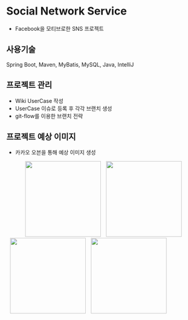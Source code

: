 # Social Network Service

* Facebook을 모티브로한 SNS 프로젝트

## 사용기술

Spring Boot, Maven, MyBatis, MySQL, Java, IntelliJ

## 프로젝트 관리 

* Wiki UserCase 작성
* UserCase 이슈로 등록 후 각각 브랜치 생성
* git-flow를 이용한 브랜치 전략

## 프로젝트 예상 이미지

* 카카오 오븐을 통해 예상 이미지 생성

<div>
<img src="https://user-images.githubusercontent.com/30396257/103454781-ad83e700-4d2a-11eb-927f-56078a1a24e0.png" width="200" style="margin:0 0 0 50px"></img>
<img src="https://user-images.githubusercontent.com/30396257/103454780-aceb5080-4d2a-11eb-862e-3cd5e157ccf5.png" width="200" style="margin:0 0 0 10px"></img>
<img src="https://user-images.githubusercontent.com/30396257/103454782-ae1c7d80-4d2a-11eb-93e3-72e9a3737c96.png" width="200" style="margin:0 0 0 10px"></img>
<img src="https://user-images.githubusercontent.com/30396257/103454783-aeb51400-4d2a-11eb-9adc-7de7fb010334.png" width="200" style="margin:0 0 0 10px"></img>
</div>



